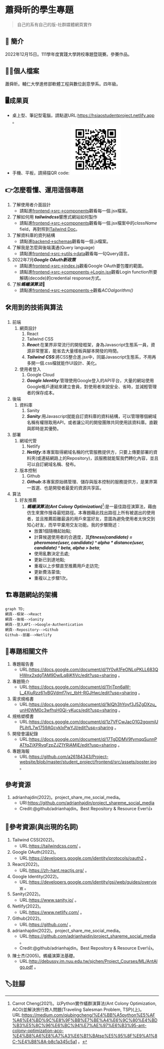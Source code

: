 # 蕭舜昕的學生專題
>自己的系有自己的版-社群媒體網頁實作
## :open_book: 簡介
2022年12月15日。111學年度實踐大學跨校專題暨競賽。參賽作品。
## :raising_hand_man:個人檔案
蕭舜昕。輔仁大學進修部軟體工程與數位創意學系。四年級。
## :desktop_computer:成果頁
   * 桌上型、筆記型電腦，請點選URL:https://hsiaostudentproject.netlify.app 。
   * 手機、平板，請掃描QR code: ![QR code](https://github.com/a26184343/Project-website/blob/master/student_project/frontend/src/assets/qrcode.png)
## :point_right:怎麼看懂、運用這個專題
1. 了解使用者介面設計
   * 請點進[frontend->src->components](https://github.com/a26184343/Project-website/tree/master/student_project/frontend/src/components)觀看每一個.jsx檔案。
1. 了解如何用 ***tailwindcss***響應式網站如何製作
   * 請點進[frontend->src->components](https://github.com/a26184343/Project-website/tree/master/student_project/frontend/src/components)觀看每一個.jsx檔案中的*className* field，再對照到[Tailwind Doc](https://tailwindcss.com/docs/installation)。
1. 了解資料庫的資列結構
   * 請點進[backend->schemas](https://github.com/a26184343/Project-website/tree/master/student_project/backend/schemas)觀看每一個.js檔案。
1. 了解我是怎麼與後端溝通(Query language)
   * 請點進[frontend->src->utils->data](https://github.com/a26184343/Project-website/blob/master/student_project/frontend/src/utils/data.js)觀看每一句Query語言。
1. 2022年7月***Google OAuth新政策***
   * 請點進[frontend->src->index.js](https://github.com/a26184343/Project-website/blob/master/student_project/frontend/src/index.js)觀看Google OAuth要包覆的範圍。
   * 請點進[frontend->src->components->Login.jsx](https://github.com/a26184343/Project-website/blob/master/student_project/frontend/src/components/Login.jsx)觀看Login function所要解碼(decode)的credential response方式。
1. 了解***螞蟻演算法***:ant:
   * 請點進[frontend->src->components->]()觀看*ACOalgorithm()*
## :hammer_and_wrench:用到的技術與算法
1. 前端
   1. 網頁設計
      1. React
      2. Tailwind CSS
      1. ***React***:在業界非常流行的開發框架，身為Javascript生態系一員，資源非常豐富，能省去大量樣板與腳本開發的時間。
      2. ***Tailwind CSS***:將CSS整合進.jsx中，同屬Javascript生態系，不用再多開一個.css檔就能作UI設計、美化。
   2. 使用者登入
      1. Google Cloud
      1. ***Google Identity***:管理使用Google登入的API平台，大量的網站使用Google帳戶連結來建立會員，對使用者來說安全、省時，並減輕管理者的保存成本。
2. 後端
   1. 資料庫
      1. Sanity
      1. ***Sanity***:用Javascript就能自訂資料庫的資料結構，可以管理哪個網域名稱有權限取用API，或者讓公司的開發團隊共同使用該資料庫。直觀與即時是其優勢。
3. 部署
   1. 網域代管
      1. Netlify
      1. ***Netlify***:本專案取得網域名稱的代管服務提供方，只要上傳要部署的資料夾(或連結網路上的Repository)，該服務就能幫我們轉化內容，並且可以自訂網域名稱、發布。
   2. 版本控制
      1. Github
      1. ***Github***:本專案原始碼管理、儲存與版本控制的服務提供方，是業界第一首選、也是開發者最愛的資源共享區。
4. 算法
   1. 好友推薦
      1. ***螞蟻演算法(Ant Colony Optimization)***[^1]:是一最佳路徑演算法，藉由仿生來實作搜尋最短路徑。本專題藉此找出路徑上所有被選出的使用者，並且推薦距離最遠的用戶來當好友，意圖為避免使用者太快交到知心好友，而早早棄用交友功能。我的步驟簡述：
         * 放置1個隨機起始點;
         * 計算候選使用者的合適度，其***fitness(candidate) = pheromone(user, candidate) ^ alpha * distance(user, candidate) ^ beta, alpha > beta***;
         * 使用亂數決定去處;
         * 更新已到達地點;
         * 重複以上步驟直至推薦用戶走訪完;
         * 更新費洛蒙值;
         * 重複以上步驟1次。
## :building_construction:專題網站的架構
```mermaid
graph TD;
網頁--框架-->React
網頁--後端-->Sanity
網頁--登入API-->Google-Authentication
網頁--Repository-->Github
Github--部屬-->Netlify
```
## :page_facing_up:專題相關文件
1. 專題報告書
   * URL:https://docs.google.com/document/d/1Y0vA1FeONLoPKLL683QHWnx2xdgTAM9DwlLq8jKfiVc/edit?usp=sharing 。
1. 專題簡介
   * URL:https://docs.google.com/document/d/11rjTpn6aW-L_4XjuRzz61vBGVdmf7jyc_tbH-RGJHwc/edit?usp=sharing 。
2. 需求規格書
   * URL:https://docs.google.com/document/d/1klQh3hYoyf3J5ZgDXzu_unH0WM0c3wfhsH0Qj-yKucs/edit?usp=sharing 。
3. 規格塑模書
   * URL:https://docs.google.com/document/d/1z7VFCwJacO1G2gqxmiUPLjhfL7w1759AGcykIxPwYJI/edit?usp=sharing 。
4. 開發會議紀錄
   * URL:https://docs.google.com/document/d/17TgDDMV9fymqqSunnPATfqZjXPRvqFzpZJZ1YRjAMjE/edit?usp=sharing 。
5. 專題海報
   * URL:https://github.com/a26184343/Project-website/blob/master/student_project/frontend/src/assets/poster.jpg 。
## 參考資源
1. adrianhajdin(2022)。project_share_me_social_media。
   * URl:https://github.com/adrianhajdin/project_shareme_social_media
   * Credit:@github/adrianhajdin。Best Repository & Resource Ever!:+1:
## :link:參考資源(與出現的名詞)
1. Tailwind CSS(2022)。
   * URL:https://tailwindcss.com/ 。
2. Google OAuth(2022)。
   * URL:https://developers.google.com/identity/protocols/oauth2 。
3. React(2022)。
   * URL:https://zh-hant.reactjs.org/ 。
4. Google Identity(2022)。
   * URL:https://developers.google.com/identity/gsi/web/guides/overview 。
5. Sanity(2022)。
   * URL:https://www.sanity.io/ 。
6. Netlify(2022)。
   * URL:https://www.netlify.com/ 。
7. Github(2022)。
   * URL:https://github.com/ 。
8. adrianhajdin(2022)。project_share_me_social_media。
   * URL:https://github.com/adrianhajdin/project_shareme_social_media 。
   * Credit:@github/adrianhajdin。Best Repository & Resource Ever!:+1:。
9. 陳士杰(2005)。螞蟻演算法基礎。
   * URL:http://debussy.im.nuu.edu.tw/sjchen/Project_Courses/ML/AntAlgo.pdf 。
## :label:註腳
[^1]:Carrot Cheng(2021)。以Python實作蟻群演算法(Ant Colony Optimization, ACO)並解決旅行商人問題(Traveling Salesman Problem, TSP)(上)。URL:https://medium.com/qiubingcheng/%E4%BB%A5python%E5%AF%A6%E4%BD%9C%E8%9F%BB%E7%BE%A4%E6%9C%80%E4%BD%B3%E5%8C%96%E6%BC%94%E7%AE%97%E6%B3%95-ant-colony-optimization-aco-%E4%B8%A6%E8%A7%A3%E6%B1%BAtsp%E5%95%8F%E9%A1%8C-%E4%B8%8A-b8c1a345c5a1 。

